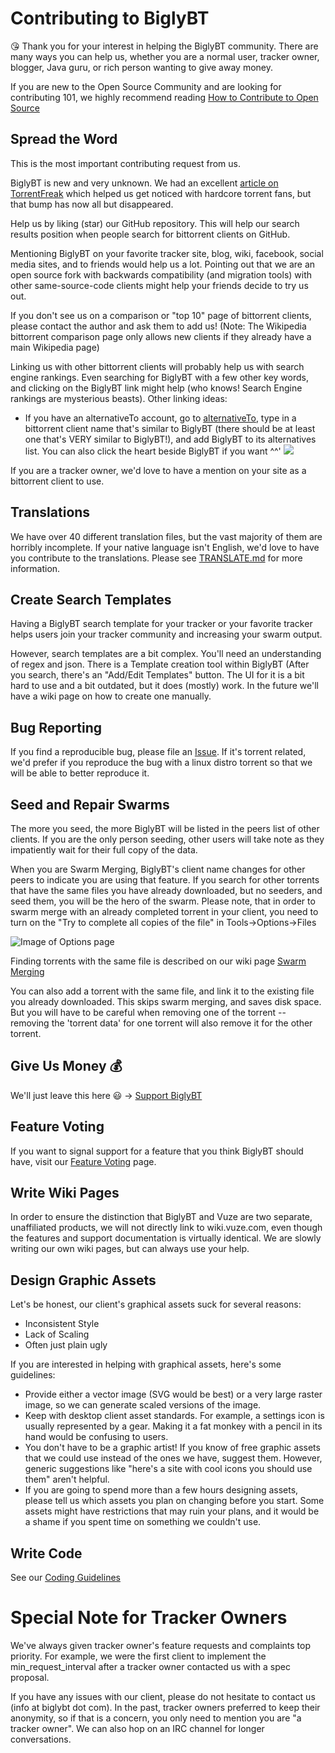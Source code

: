 # Contributing to BiglyBT

:kissing_heart: Thank you for your interest in helping the BiglyBT community.  There are many ways you can help us, whether you are a normal user, tracker owner, blogger, Java guru, or rich person wanting to give away money.

If you are new to the Open Source Community and are looking for contributing 101, we highly recommend reading [How to Contribute to Open Source](https://opensource.guide/how-to-contribute/)

## Spread the Word

This is the most important contributing request from us.

BiglyBT is new and very unknown.  We had an excellent [article on TorrentFreak](https://torrentfreak.com/former-vuze-developers-launch-biglybt-a-new-open-source-torrent-client-170803/) which helped us get noticed with hardcore torrent fans, but that bump has now all but disappeared.

Help us by liking (star) our GitHub repository. This will help our search results position when people search for bittorrent clients on GitHub.

Mentioning BiglyBT on your favorite tracker site, blog, wiki, facebook, social media sites, and to friends would help us a lot.  Pointing out that we are an open source fork with backwards compatibility (and migration tools) with other same-source-code clients might help your friends decide to try us out.

If you don't see us on a comparison or "top 10" page of bittorrent clients, please contact the author and ask them to add us!  (Note: The Wikipedia bittorrent comparison page only allows new clients if they already have a main Wikipedia page)

Linking us with other bittorrent clients will probably help us with search engine rankings.  Even searching for BiglyBT with a few other key words, and clicking on the BiglyBT link might help (who knows! Search Engine rankings are mysterious beasts).  Other linking ideas:

* If you have an alternativeTo account, go to [alternativeTo](https://alternativeto.net), type in a bittorrent client name that's similar to BiglyBT (there should be at least one that's VERY similar to BiglyBT!), and add BiglyBT to its alternatives list.  You can also click the heart beside BiglyBT if you want ^^' ![](https://i.imgur.com/HaEnuD0.png)

If you are a tracker owner, we'd love to have a mention on your site as a bittorrent client to use.

## Translations

We have over 40 different translation files, but the vast majority of them are horribly incomplete.  If your native language isn't English, we'd love to have you contribute to the translations. Please see [TRANSLATE.md](TRANSLATE.md) for more information.

## Create Search Templates

Having a BiglyBT search template for your tracker or your favorite tracker helps users join your tracker community and increasing your swarm output.

However, search templates are a bit complex.  You'll need an understanding of regex and json.  There is a Template creation tool within BiglyBT (After you search, there's an "Add/Edit Templates" button.  The UI for it is a bit hard to use and a bit outdated, but it does (mostly) work.  In the future we'll have a wiki page on how to create one manually.

## Bug Reporting

If you find a reproducible bug, please file an [Issue](https://github.com/BiglySoftware/BiglyBT/issues).  If it's torrent related, we'd prefer if you reproduce the bug with a linux distro torrent so that we will be able to better reproduce it.

## Seed and Repair Swarms

The more you seed, the more BiglyBT will be listed in the peers list of other clients.  If you are the only person seeding, other users will take note as they impatiently wait for their full copy of the data.

When you are Swarm Merging, BiglyBT's client name changes for other peers to indicate you are using that feature.  If you search for other torrents that have  the same files you have already downloaded, but no seeders, and seed them, you will be the hero of the swarm.  Please note, that in order to swarm merge with an already completed torrent in your client, you need to turn on the "Try to complete all copies of the file" in Tools->Options->Files 

![Image of Options page](http://i.imgur.com/fSRFw0g.png) 

Finding torrents with the same file is described on our wiki page [Swarm Merging](https://wiki.biglybt.com/w/Swarm_Merging)

You can also add a torrent with the same file, and link it to the existing file you already downloaded.  This skips swarm merging, and saves disk space.  But you will have to be careful when removing one of the torrent -- removing the 'torrent data' for one torrent will also remove it for the other torrent.

## Give Us Money :moneybag:

We'll just leave this here :smiley: -> [Support BiglyBT](https://www.biglybt.com/donation/donate.php) 

## Feature Voting

If you want to signal support for a feature that you think BiglyBT should have, visit our [Feature Voting](https://vote.biglybt.com/) page.

## Write Wiki Pages

In order to ensure the distinction that BiglyBT and Vuze are two separate, unaffiliated products, we will not directly link to wiki.vuze.com, even though the features and support documentation is virtually identical.  We are slowly writing our own wiki pages, but can always use your help.

## Design Graphic Assets

Let's be honest, our client's graphical assets suck for several reasons:

* Inconsistent Style
* Lack of Scaling
* Often just plain ugly

If you are interested in helping with graphical assets, here's some guidelines:

* Provide either a vector image (SVG would be best) or a very large raster image, so we can generate scaled versions of the image.
* Keep with desktop client asset standards. For example, a settings icon is usually represented by a gear. Making it a fat monkey with a pencil in its hand would be confusing to users.
* You don't have to be a graphic artist! If you know of free graphic assets that we could use instead of the ones we have, suggest them. However, generic suggestions like "here's a site with cool icons you should use them" aren't helpful.
* If you are going to spend more than a few hours designing assets, please tell us which assets you plan on changing before you start. Some assets might have restrictions that may ruin your plans, and it would be a shame if you spent time on something we couldn't use.


## Write Code

See our [Coding Guidelines](CODING_GUIDELINES.md)

# Special Note for Tracker Owners

We've always given tracker owner's feature requests and complaints top priority.  For example, we were the first client to implement the min_request_interval after a tracker owner contacted us with a spec proposal.

If you have any issues with our client, please do not hesitate to contact us (info at biglybt dot com).  In the past, tracker owners preferred to keep their anonymity, so if that is a concern, you only need to mention you are "a tracker owner".  We can also hop on an IRC channel for longer conversations.



